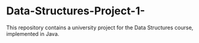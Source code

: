 # Data-Structures-Project-1-
This repository contains a university project for the Data Structures course, implemented in Java.
